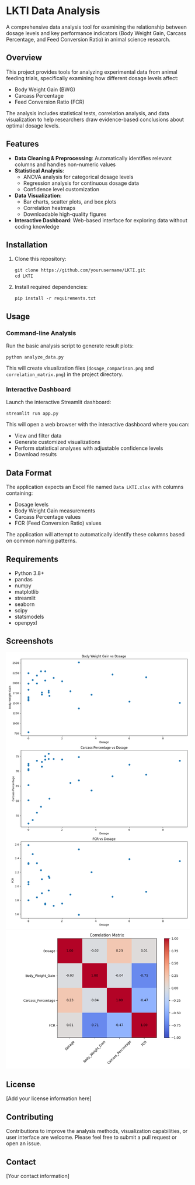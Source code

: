 # LKTI Data Analysis

A comprehensive data analysis tool for examining the relationship between dosage levels and key performance indicators (Body Weight Gain, Carcass Percentage, and Feed Conversion Ratio) in animal science research.

## Overview

This project provides tools for analyzing experimental data from animal feeding trials, specifically examining how different dosage levels affect:
- Body Weight Gain (BWG)
- Carcass Percentage
- Feed Conversion Ratio (FCR)

The analysis includes statistical tests, correlation analysis, and data visualization to help researchers draw evidence-based conclusions about optimal dosage levels.

## Features

- **Data Cleaning & Preprocessing**: Automatically identifies relevant columns and handles non-numeric values
- **Statistical Analysis**: 
  - ANOVA analysis for categorical dosage levels
  - Regression analysis for continuous dosage data
  - Confidence level customization
- **Data Visualization**:
  - Bar charts, scatter plots, and box plots
  - Correlation heatmaps
  - Downloadable high-quality figures
- **Interactive Dashboard**: Web-based interface for exploring data without coding knowledge

## Installation

1. Clone this repository:
   ```
   git clone https://github.com/yourusername/LKTI.git
   cd LKTI
   ```

2. Install required dependencies:
   ```
   pip install -r requirements.txt
   ```

## Usage

### Command-line Analysis

Run the basic analysis script to generate result plots:

```
python analyze_data.py
```

This will create visualization files (`dosage_comparison.png` and `correlation_matrix.png`) in the project directory.

### Interactive Dashboard

Launch the interactive Streamlit dashboard:

```
streamlit run app.py
```

This will open a web browser with the interactive dashboard where you can:
- View and filter data
- Generate customized visualizations
- Perform statistical analyses with adjustable confidence levels
- Download results

## Data Format

The application expects an Excel file named `Data LKTI.xlsx` with columns containing:
- Dosage levels 
- Body Weight Gain measurements
- Carcass Percentage values
- FCR (Feed Conversion Ratio) values

The application will attempt to automatically identify these columns based on common naming patterns.

## Requirements

- Python 3.8+
- pandas
- numpy
- matplotlib
- streamlit
- seaborn
- scipy
- statsmodels
- openpyxl

## Screenshots

![Dashboard Preview](dosage_comparison.png)
![Correlation Matrix](correlation_matrix.png)

## License

[Add your license information here]

## Contributing

Contributions to improve the analysis methods, visualization capabilities, or user interface are welcome. Please feel free to submit a pull request or open an issue.

## Contact

[Your contact information]